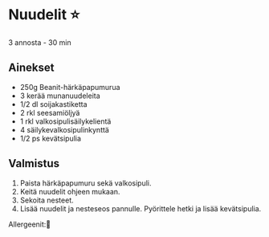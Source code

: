 # Nuudelit ⭐
3 annosta - 30 min


## Ainekset
- 250g Beanit-härkäpapumurua
- 3 kerää munanuudeleita
- 1/2 dl soijakastiketta
- 2 rkl seesamiöljyä
- 1 rkl valkosipulisäilykelientä
- 4 säilykevalkosipulinkynttä
- 1/2 ps kevätsipulia


## Valmistus
1. Paista härkäpapumuru sekä valkosipuli.
2. Keitä nuudelit ohjeen mukaan.
3. Sekoita nesteet.
4. Lisää nuudelit ja nesteseos pannulle. Pyörittele hetki ja lisää kevätsipulia.

Allergeenit:🥚
